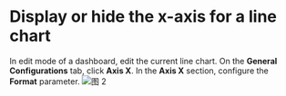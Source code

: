# Display or hide the x-axis for a line chart

In edit mode of a dashboard, edit the current line chart. On the **General Configurations** tab, click **Axis X**. In the **Axis X** section, configure the **Format** parameter.
![图 2](/img/src/visulization/lineChart/setXFormat/setXFormat2.png) 